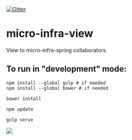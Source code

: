 [![Gitter](https://badges.gitter.im/Join%20Chat.svg)](https://gitter.im/4finance/micro-infra-view?utm_source=badge&utm_medium=badge&utm_campaign=pr-badge)

# micro-infra-view
View to micro-infra-spring collaborators.

## To run in "development" mode:
```
npm install --global gulp # if needed
npm install --global bower # if needed

bower install

npm update

gulp serve
```

![](https://cloud.githubusercontent.com/assets/1497967/9237550/db33299a-414b-11e5-8911-37a99d48ad15.png)
